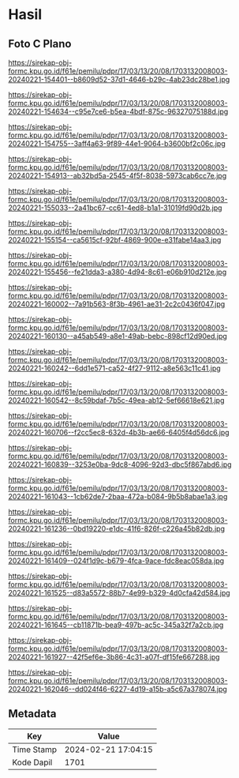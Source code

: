# Hasil

## Foto C Plano

https://sirekap-obj-formc.kpu.go.id/f61e/pemilu/pdpr/17/03/13/20/08/1703132008003-20240221-154401--b8609d52-37d1-4646-b29c-4ab23dc28be1.jpg

https://sirekap-obj-formc.kpu.go.id/f61e/pemilu/pdpr/17/03/13/20/08/1703132008003-20240221-154634--c95e7ce6-b5ea-4bdf-875c-96327075188d.jpg

https://sirekap-obj-formc.kpu.go.id/f61e/pemilu/pdpr/17/03/13/20/08/1703132008003-20240221-154755--3aff4a63-9f89-44e1-9064-b3600bf2c06c.jpg

https://sirekap-obj-formc.kpu.go.id/f61e/pemilu/pdpr/17/03/13/20/08/1703132008003-20240221-154913--ab32bd5a-2545-4f5f-8038-5973cab6cc7e.jpg

https://sirekap-obj-formc.kpu.go.id/f61e/pemilu/pdpr/17/03/13/20/08/1703132008003-20240221-155033--2a41bc67-cc61-4ed8-b1a1-31019fd90d2b.jpg

https://sirekap-obj-formc.kpu.go.id/f61e/pemilu/pdpr/17/03/13/20/08/1703132008003-20240221-155154--ca5615cf-92bf-4869-900e-e31fabe14aa3.jpg

https://sirekap-obj-formc.kpu.go.id/f61e/pemilu/pdpr/17/03/13/20/08/1703132008003-20240221-155456--fe21dda3-a380-4d94-8c61-e06b910d212e.jpg

https://sirekap-obj-formc.kpu.go.id/f61e/pemilu/pdpr/17/03/13/20/08/1703132008003-20240221-160002--7a91b563-8f3b-4961-ae31-2c2c0436f047.jpg

https://sirekap-obj-formc.kpu.go.id/f61e/pemilu/pdpr/17/03/13/20/08/1703132008003-20240221-160130--a45ab549-a8e1-49ab-bebc-898cf12d90ed.jpg

https://sirekap-obj-formc.kpu.go.id/f61e/pemilu/pdpr/17/03/13/20/08/1703132008003-20240221-160242--6dd1e571-ca52-4f27-9112-a8e563c11c41.jpg

https://sirekap-obj-formc.kpu.go.id/f61e/pemilu/pdpr/17/03/13/20/08/1703132008003-20240221-160542--8c59bdaf-7b5c-49ea-ab12-5ef66618e621.jpg

https://sirekap-obj-formc.kpu.go.id/f61e/pemilu/pdpr/17/03/13/20/08/1703132008003-20240221-160706--f2cc5ec8-632d-4b3b-ae66-6405f4d56dc6.jpg

https://sirekap-obj-formc.kpu.go.id/f61e/pemilu/pdpr/17/03/13/20/08/1703132008003-20240221-160839--3253e0ba-9dc8-4096-92d3-dbc5f867abd6.jpg

https://sirekap-obj-formc.kpu.go.id/f61e/pemilu/pdpr/17/03/13/20/08/1703132008003-20240221-161043--1cb62de7-2baa-472a-b084-9b5b8abae1a3.jpg

https://sirekap-obj-formc.kpu.go.id/f61e/pemilu/pdpr/17/03/13/20/08/1703132008003-20240221-161236--0bd19220-e1dc-41f6-826f-c226a45b82db.jpg

https://sirekap-obj-formc.kpu.go.id/f61e/pemilu/pdpr/17/03/13/20/08/1703132008003-20240221-161409--024f1d9c-b679-4fca-9ace-fdc8eac058da.jpg

https://sirekap-obj-formc.kpu.go.id/f61e/pemilu/pdpr/17/03/13/20/08/1703132008003-20240221-161525--d83a5572-88b7-4e99-b329-4d0cfa42d584.jpg

https://sirekap-obj-formc.kpu.go.id/f61e/pemilu/pdpr/17/03/13/20/08/1703132008003-20240221-161645--cb11871b-bea9-497b-ac5c-345a32f7a2cb.jpg

https://sirekap-obj-formc.kpu.go.id/f61e/pemilu/pdpr/17/03/13/20/08/1703132008003-20240221-161927--42f5ef6e-3b86-4c31-a07f-df15fe667288.jpg

https://sirekap-obj-formc.kpu.go.id/f61e/pemilu/pdpr/17/03/13/20/08/1703132008003-20240221-162046--dd024f46-6227-4d19-a15b-a5c67a378074.jpg


## Metadata

| Key        | Value               |
| ---------- | ------------------- |
| Time Stamp | 2024-02-21 17:04:15 |
| Kode Dapil | 1701                |



